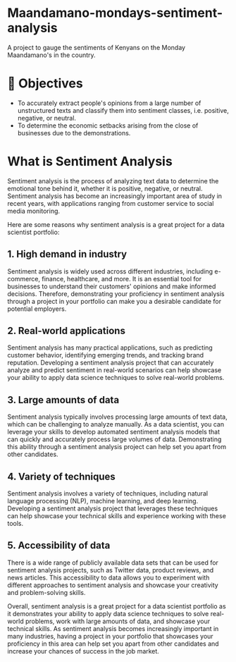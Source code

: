 # Maandamano-mondays-sentiment-analysis
A project to gauge the sentiments of Kenyans on the Monday Maandamano's in the country.

# 🎯 Objectives

* To accurately extract people's opinions from a large number of unstructured texts and classify them into sentiment classes, i.e. positive, negative, or neutral.
* To determine the economic setbacks arising from the close of businesses due to the demonstrations.

# What is Sentiment Analysis

Sentiment analysis is the process of analyzing text data to determine the emotional tone behind it, whether it is positive, negative, or neutral. Sentiment analysis has become an increasingly important area of study in recent years, with applications ranging from customer service to social media monitoring.

Here are some reasons why sentiment analysis is a great project for a data scientist portfolio:

## 1. High demand in industry
Sentiment analysis is widely used across different industries, including e-commerce, finance, healthcare, and more. It is an essential tool for businesses to understand their customers' opinions and make informed decisions. Therefore, demonstrating your proficiency in sentiment analysis through a project in your portfolio can make you a desirable candidate for potential employers.

## 2. Real-world applications
Sentiment analysis has many practical applications, such as predicting customer behavior, identifying emerging trends, and tracking brand reputation. Developing a sentiment analysis project that can accurately analyze and predict sentiment in real-world scenarios can help showcase your ability to apply data science techniques to solve real-world problems.

## 3. Large amounts of data
Sentiment analysis typically involves processing large amounts of text data, which can be challenging to analyze manually. As a data scientist, you can leverage your skills to develop automated sentiment analysis models that can quickly and accurately process large volumes of data. Demonstrating this ability through a sentiment analysis project can help set you apart from other candidates.

## 4. Variety of techniques
Sentiment analysis involves a variety of techniques, including natural language processing (NLP), machine learning, and deep learning. Developing a sentiment analysis project that leverages these techniques can help showcase your technical skills and experience working with these tools.

## 5. Accessibility of data
There is a wide range of publicly available data sets that can be used for sentiment analysis projects, such as Twitter data, product reviews, and news articles. This accessibility to data allows you to experiment with different approaches to sentiment analysis and showcase your creativity and problem-solving skills.

Overall, sentiment analysis is a great project for a data scientist portfolio as it demonstrates your ability to apply data science techniques to solve real-world problems, work with large amounts of data, and showcase your technical skills. As sentiment analysis becomes increasingly important in many industries, having a project in your portfolio that showcases your proficiency in this area can help set you apart from other candidates and increase your chances of success in the job market.

